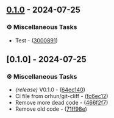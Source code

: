 ## [0.1.0](https://github.com/malezjaa/ike/compare/v0.1.0..0.1.0) - 2024-07-25

### ⚙️ Miscellaneous Tasks

- Test - ([3000891](https://github.com/malezjaa/ike/commit/30008919826ec3a898ddc6fcd6b10945d262a0f7))

## [0.1.0] - 2024-07-25

### ⚙️ Miscellaneous Tasks

- *(release)* V0.1.0 - ([64ec140](https://github.com/malezjaa/ike/commit/64ec140cee428b543516669ec34d745aa74e5642))
- Ci file from orhun/git-cliff - ([fc6ec12](https://github.com/malezjaa/ike/commit/fc6ec12b12f4aa9e555e353fc4d2068846d1edf3))
- Remove more dead code - ([466f2f7](https://github.com/malezjaa/ike/commit/466f2f7061b9c340b9f1b4634ad716d443c51c45))
- Remove old code - ([71ff98e](https://github.com/malezjaa/ike/commit/71ff98e4cd2d1acc29b6a226f73cc13ca8bb19a5))

<!-- generated by git-cliff -->
